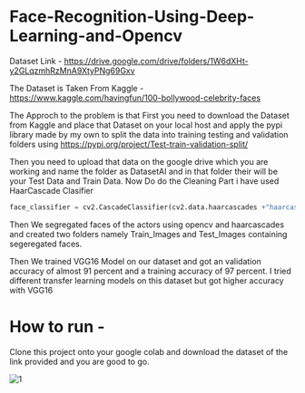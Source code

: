# Face-Recognition-Using-Deep-Learning-and-Opencv
Dataset Link - https://drive.google.com/drive/folders/1W6dXHt-y2GLqzmhRzMnA9XtyPNg69Gxv

The Dataset is Taken From Kaggle - https://www.kaggle.com/havingfun/100-bollywood-celebrity-faces

The Approch to the problem is that First you need to download the Dataset from Kaggle and place that Dataset on your local host and apply the pypi library made by my own to split the data into training testing and validation folders using https://pypi.org/project/Test-train-validation-split/

Then you need to upload that data on the google drive which you are working and name the folder as DatasetAI and in that folder their will be your Test Data and Train Data. 
Now Do do the Cleaning Part i have used HaarCascade Clasifier 

```python
face_classifier = cv2.CascadeClassifier(cv2.data.haarcascades +"haarcascade_frontalface_default.xml")
```

Then We segregated faces of the actors using opencv and haarcascades and created two folders namely Train_Images and Test_Images containing segeregated faces.

Then We trained  VGG16 Model on our  dataset  and got an validation accuracy of almost 91 percent and a training accuracy of 97 percent.
I tried different transfer learning models on this dataset but got higher accuracy with VGG16 

# How to run -
Clone this project onto your google colab and download the dataset of the link provided and you are good to go.

![1](https://github.com/rajeevsingla780/Face-Recognition-Using-Deep-Learning-and-Opencv/edit/main/2.PNG)

